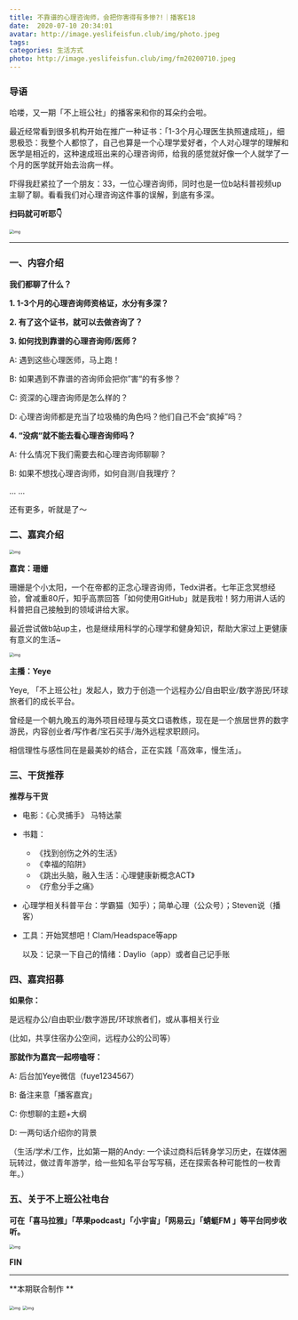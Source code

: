 ```yaml
---
title: 不靠谱的心理咨询师，会把你害得有多惨?!｜播客E18
date:  2020-07-10 20:34:01
avatar: http://image.yeslifeisfun.club/img/photo.jpeg
tags: 
categories: 生活方式
photo: http://image.yeslifeisfun.club/img/fm20200710.jpeg
---
```


### 导语

哈喽，又一期「不上班公社」的播客来和你的耳朵约会啦。

最近经常看到很多机构开始在推广一种证书：「1-3个月心理医生执照速成班」，细思极恐：我整个人都惊了，自己也算是一个心理学爱好者，个人对心理学的理解和医学是相近的，这种速成班出来的心理咨询师，给我的感觉就好像一个人就学了一个月的医学就开始去治病一样。

吓得我赶紧拉了一个朋友：33，一位心理咨询师，同时也是一位b站科普视频up主聊了聊。看看我们对心理咨询这件事的误解，到底有多深。

**扫码就可听耶👇**



<img src="http://image.yeslifeisfun.club/img/640-20201103165536280.jpeg" alt="img" style="zoom:50%;" />

------





### 一、内容介绍



**我们都聊了什么？**

 

**1. 1-3个月的心理咨询师资格证，水分有多深？**

**2. 有了这个证书，就可以去做咨询了？**

 

**3. 如何找到靠谱的心理咨询师/医师？**

A: 遇到这些心理医师，马上跑！

B: 如果遇到不靠谱的咨询师会把你”害“的有多惨？

C: 资深的心理咨询师是怎么样的？

D: 心理咨询师都是充当了垃圾桶的角色吗？他们自己不会“疯掉”吗？

 

**4. “没病“就不能去看心理咨询师吗？**

A: 什么情况下我们需要去和心理咨询师聊聊？

B: 如果不想找心理咨询师，如何自测/自我理疗？

... ...



还有更多，听就是了～

 



### 二、嘉宾介绍

<img src="http://image.yeslifeisfun.club/img/640-20201103165622421.jpeg" alt="img" style="zoom:50%;" />

**嘉宾：珊姗**



珊姗是个小太阳，一个在帝都的正念心理咨询师，Tedx讲者。七年正念冥想经验，曾减重80斤，知乎高票回答「如何使用GitHub」就是我啦！努力用讲人话的科普把自己接触到的领域讲给大家。



最近尝试做b站up主，也是继续用科学的心理学和健身知识，帮助大家过上更健康有意义的生活~

<img src="http://image.yeslifeisfun.club/img/640-20201103170216337.jpeg" alt="img" style="zoom:50%;" />

**主播：Yeye**

Yeye, 「不上班公社」发起人，致力于创造一个远程办公/自由职业/数字游民/环球旅者们的成长平台。

曾经是一个朝九晚五的海外项目经理与英文口语教练，现在是一个旅居世界的数字游民，内容创业者/写作者/宝石买手/海外远程求职顾问。

相信理性与感性同在是最美妙的结合，正在实践「高效率，慢生活」。





### 三、干货推荐



**推荐与干货**

- 电影：《心灵捕手》 马特达蒙

- 书籍：

  - 《找到创伤之外的生活》
  - 《幸福的陷阱》
  - 《跳出头脑，融入生活：心理健康新概念ACT》
  - 《疗愈分手之痛》

- 心理学相关科普平台：学霸猫（知乎）；简单心理（公众号）；Steven说（播客）

- 工具：开始冥想吧！Clam/Headspace等app

  以及：记录一下自己的情绪：Daylio（app）或者自己记手账

 

### 四、嘉宾招募

 

**如果你：**



是远程办公/自由职业/数字游民/环球旅者们，或从事相关行业

(比如，共享住宿办公空间，远程办公的公司等）

 

**那就作为嘉宾一起唠嗑呀：**



A: 后台加Yeye微信（fuye1234567）

B:  备注来意「播客嘉宾」

C: 你想聊的主题+大纲

D: 一两句话介绍你的背景

（生活/学术/工作，比如第一期的Andy: 一个读过商科后转身学习历史，在媒体圈玩转过，做过青年游学，给一些知名平台写写稿，还在探索各种可能性的一枚青年。）





### 五、关于不上班公社电台



**可在「喜马拉雅」「苹果podcast」「小宇宙」「网易云」「蜻蜓FM 」等平台同步收听。**



<img src="http://image.yeslifeisfun.club/img/640-20201103170438536.jpeg" alt="img" style="zoom:50%;" />





**FIN**



------



**本期联合制作
**

<img src="http://image.yeslifeisfun.club/img/640-20201103170448477.jpeg" alt="img" style="zoom:50%;" />



<img src="http://image.yeslifeisfun.club/img/640-20201103170457738.png" alt="img" style="zoom:50%;" />

 